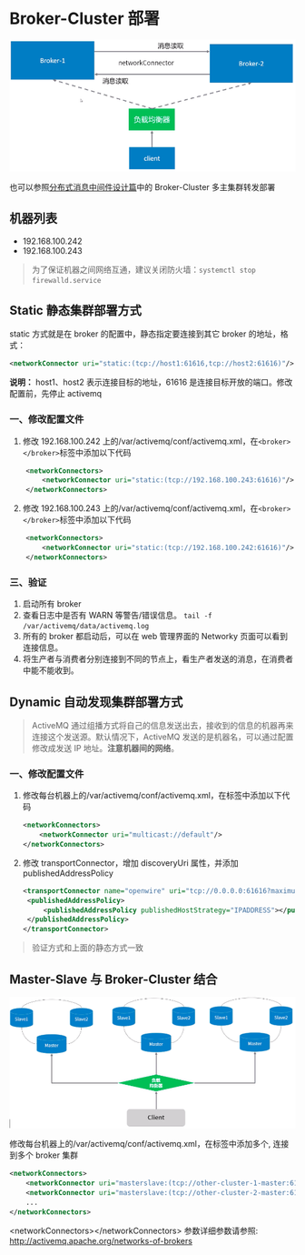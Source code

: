 # Broker-Cluster 部署

![Broker-Cluster](res/Broker-Cluster.png)

也可以参照[分布式消息中间件设计篇](../README.md)中的 Broker-Cluster 多主集群转发部署

## **机器列表**

-   192.168.100.242
-   192.168.100.243

> 为了保证机器之间网络互通，建议关闭防火墙：`systemctl stop firewalld.service`

## **Static 静态集群部署方式**

static 方式就是在 broker 的配置中，静态指定要连接到其它 broker 的地址，格式：

```xml
<networkConnector uri="static:(tcp://host1:61616,tcp://host2:61616)"/>
```

**说明：** host1、host2 表示连接目标的地址，61616 是连接目标开放的端口。修改配置前，先停止 activemq

### **一、修改配置文件**

1. 修改 192.168.100.242 上的/var/activemq/conf/activemq.xml，在`<broker></broker>`标签中添加以下代码

```xml
    <networkConnectors>
        <networkConnector uri="static:(tcp://192.168.100.243:61616)"/>
    </networkConnectors>
```

2. 修改 192.168.100.243 上的/var/activemq/conf/activemq.xml，在`<broker></broker>`标签中添加以下代码

```xml
    <networkConnectors>
        <networkConnector uri="static:(tcp://192.168.100.242:61616)"/>
    </networkConnectors>
```

### **三、验证**

1. 启动所有 broker
2. 查看日志中是否有 WARN 等警告/错误信息。 `tail -f /var/activemq/data/activemq.log`
3. 所有的 broker 都启动后，可以在 web 管理界面的 Networky 页面可以看到连接信息。
4. 将生产者与消费者分别连接到不同的节点上，看生产者发送的消息，在消费者中能不能收到。

## **Dynamic 自动发现集群部署方式**

> ActiveMQ 通过组播方式将自己的信息发送出去，接收到的信息的机器再来连接这个发送源。默认情况下，ActiveMQ 发送的是机器名，可以通过配置修改成发送 IP 地址。**注意机器间的网络**。

### **一、修改配置文件**

1. 修改每台机器上的/var/activemq/conf/activemq.xml，在<broker></broker>标签中添加以下代码
    ```xml
    <networkConnectors>
        <networkConnector uri="multicast://default"/>
    </networkConnectors>
    ```
2. 修改 transportConnector，增加 discoveryUri 属性，并添加 publishedAddressPolicy
    ```xml
    <transportConnector name="openwire" uri="tcp://0.0.0.0:61616?maximumConnections=1000&amp;wireFormat.maxFrameSize=104857600" discoveryUri="multicast://default">
     <publishedAddressPolicy>
         <publishedAddressPolicy publishedHostStrategy="IPADDRESS"></publishedAddressPolicy>
     </publishedAddressPolicy>
    </transportConnector>
    ```

> 验证方式和上面的静态方式一致

## Master-Slave 与 Broker-Cluster 结合

![组合集群](res/组合集群.png)

修改每台机器上的/var/activemq/conf/activemq.xml，在<broker></broker>标签中添加多个<networkConnectors></networkConnectors>, 连接到多个 broker 集群

```xml
<networkConnectors>
    <networkConnector uri="masterslave:(tcp://other-cluster-1-master:61616,other-cluster-1-slave:61616)" duplex="false"/>
    <networkConnector uri="masterslave:(tcp://other-cluster-2-master:61616,other-cluster-2-slave:61616)" duplex="false"/>
    ...
</networkConnectors>
```

\<networkConnectors>\</networkConnectors> 参数详细参数请参照: http://activemq.apache.org/networks-of-brokers
